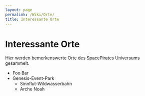 ```yaml
---
layout: page
permalink: /Wiki/Orte/
title: Interessante Orte
---
```


# Interessante Orte

Hier werden bemerkenswerte Orte des SpacePirates Universums gesammelt.

- Foo Bar
- Genesis-Event-Park
  - Sinnflut-Wildwasserbahn
  - Arche Noah

